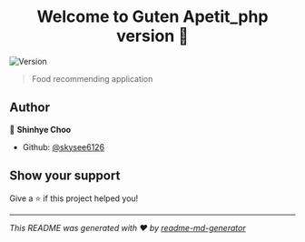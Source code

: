 <h1 align="center">Welcome to Guten Apetit_php version 👋</h1>
<p>
  <img alt="Version" src="https://img.shields.io/badge/version-1.0-blue.svg?cacheSeconds=2592000" />
</p>

> Food recommending application

## Author

👤 **Shinhye Choo**

* Github: [@skysee6126](https://github.com/skysee6126)

## Show your support

Give a ⭐️ if this project helped you!

***
_This README was generated with ❤️ by [readme-md-generator](https://github.com/kefranabg/readme-md-generator)_
